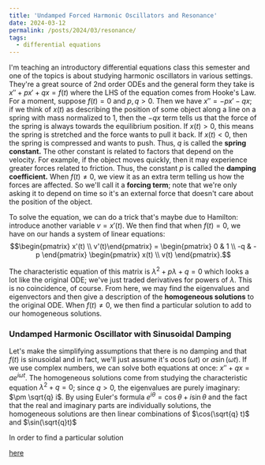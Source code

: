 ```yaml
---
title: 'Undamped Forced Harmonic Oscillators and Resonance'
date: 2024-03-12
permalink: /posts/2024/03/resonance/
tags:
  - differential equations
---
```


I'm teaching an introductory differential equations class this semester and one of the topics is about studying harmonic oscillators in various settings. They're a great source of 2nd order ODEs and the general form they take is $x'' + p x' + qx = f(t)$ where the LHS of the equation comes from Hooke's Law. For a moment, suppose $f(t)=0$ and $p,q > 0$. Then we have $x'' =  -px' -qx$; if we think of $x(t)$ as describing the position of some object along a line on a spring with mass normalized to 1, then the $-qx$ term tells us that the force of the spring is always towards the equilibrium position. If $x(t)>0$, this means the spring is stretched and the force wants to pull it back. If $x(t) < 0$, then the spring is compressed and wants to push. Thus, $q$ is called the **spring constant.** The other constant is related to factors that depend on the velocity. For example, if the object moves quickly, then it may experience greater forces related to friction. Thus, the constant $p$ is called the **damping coefficient.** When $f(t) \neq 0$, we view it as an extra term telling us how the forces are affected. So we'll call it a **forcing term**; note that we're only asking it to depend on time so it's an external force that doesn't care about the position of the object.

To solve the equation, we can do a trick that's maybe due to Hamilton: introduce another variable $v = x'(t)$. We then find that when $f(t) = 0$, we have on our hands a system of linear equations: 
$$\begin{pmatrix}
x'(t) \\ 
v'(t)\end{pmatrix} = 
\begin{pmatrix}
0 & 1 \\
-q & -p \end{pmatrix} 
\begin{pmatrix}
x(t) \\ 
v(t) \end{pmatrix}.$$

The characteristic equation of this matrix is $\lambda^2 + p \lambda + q =0$ which looks a lot like the original ODE; we've just traded derivatives for powers of $\lambda$. This is no coincidence, of course. From here, we may find the eigenvalues and eigenvectors and then give a description of the **homogeneous solutions** to the original ODE. When $f(t) \neq 0$, we then find a particular solution to add to our homogeneous solutions. 

### Undamped Harmonic Oscillator with Sinusoidal Damping

Let's make the simplifying assumptions that there is no damping and that $f(t)$ is sinusoidal and in fact, we'll just assume it's $a \cos(\omega t)$ or $a\sin(\omega t)$. If we use complex numbers, we can solve both equations at once: $x'' + qx = ae^{i\omega t}$. The homogeneous solutions come from studying the characteristic equation $\lambda^2 + q = 0$; since $q > 0$, the eigenvalues are purely imaginary: $\pm \sqrt{q} i$. By using Euler's formula $e^{i\theta} = \cos \theta + i \sin \theta$ and the fact that the real and imaginary parts are individually solutions, the homogeneous solutions are then linear combinations of $\cos(\sqrt{q} t)$ and $\sin(\sqrt{q}t)$

In order to find a particular solution

[here](https://www.desmos.com/calculator/uwbgim1ko8)

